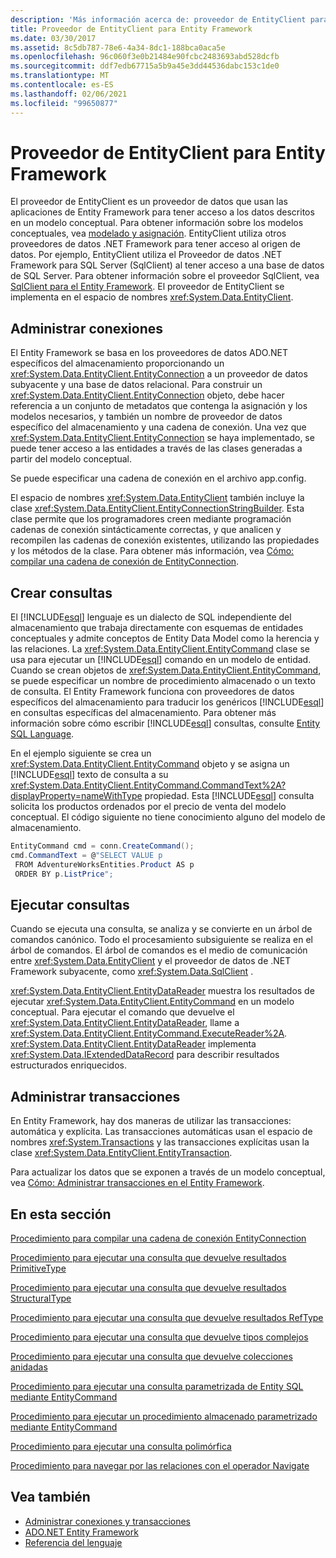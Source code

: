 ```yaml
---
description: 'Más información acerca de: proveedor de EntityClient para el Entity Framework'
title: Proveedor de EntityClient para Entity Framework
ms.date: 03/30/2017
ms.assetid: 8c5db787-78e6-4a34-8dc1-188bca0aca5e
ms.openlocfilehash: 96c060f3e0b21484e90fcbc2483693abd528dcfb
ms.sourcegitcommit: ddf7edb67715a5b9a45e3dd44536dabc153c1de0
ms.translationtype: MT
ms.contentlocale: es-ES
ms.lasthandoff: 02/06/2021
ms.locfileid: "99650877"
---
```

# <a name="entityclient-provider-for-the-entity-framework"></a>Proveedor de EntityClient para Entity Framework

El proveedor de EntityClient es un proveedor de datos que usan las aplicaciones de Entity Framework para tener acceso a los datos descritos en un modelo conceptual. Para obtener información sobre los modelos conceptuales, vea [modelado y asignación](modeling-and-mapping.md). EntityClient utiliza otros proveedores de datos .NET Framework para tener acceso al origen de datos. Por ejemplo, EntityClient utiliza el Proveedor de datos .NET Framework para SQL Server (SqlClient) al tener acceso a una base de datos de SQL Server. Para obtener información sobre el proveedor SqlClient, vea [SqlClient para el Entity Framework](sqlclient-for-the-entity-framework.md). El proveedor de EntityClient se implementa en el espacio de nombres <xref:System.Data.EntityClient>.  
  
## <a name="managing-connections"></a>Administrar conexiones  

 El Entity Framework se basa en los proveedores de datos ADO.NET específicos del almacenamiento proporcionando un <xref:System.Data.EntityClient.EntityConnection> a un proveedor de datos subyacente y una base de datos relacional. Para construir un <xref:System.Data.EntityClient.EntityConnection> objeto, debe hacer referencia a un conjunto de metadatos que contenga la asignación y los modelos necesarios, y también un nombre de proveedor de datos específico del almacenamiento y una cadena de conexión. Una vez que <xref:System.Data.EntityClient.EntityConnection> se haya implementado, se puede tener acceso a las entidades a través de las clases generadas a partir del modelo conceptual.  
  
 Se puede especificar una cadena de conexión en el archivo app.config.  
  
 El espacio de nombres <xref:System.Data.EntityClient> también incluye la clase <xref:System.Data.EntityClient.EntityConnectionStringBuilder>. Esta clase permite que los programadores creen mediante programación cadenas de conexión sintácticamente correctas, y que analicen y recompilen las cadenas de conexión existentes, utilizando las propiedades y los métodos de la clase. Para obtener más información, vea [Cómo: compilar una cadena de conexión de EntityConnection](how-to-build-an-entityconnection-connection-string.md).  
  
## <a name="creating-queries"></a>Crear consultas  

 El [!INCLUDE[esql](../../../../../includes/esql-md.md)] lenguaje es un dialecto de SQL independiente del almacenamiento que trabaja directamente con esquemas de entidades conceptuales y admite conceptos de Entity Data Model como la herencia y las relaciones. La <xref:System.Data.EntityClient.EntityCommand> clase se usa para ejecutar un [!INCLUDE[esql](../../../../../includes/esql-md.md)] comando en un modelo de entidad. Cuando se crean objetos de <xref:System.Data.EntityClient.EntityCommand>, se puede especificar un nombre de procedimiento almacenado o un texto de consulta. El Entity Framework funciona con proveedores de datos específicos del almacenamiento para traducir los genéricos [!INCLUDE[esql](../../../../../includes/esql-md.md)] en consultas específicas del almacenamiento. Para obtener más información sobre cómo escribir [!INCLUDE[esql](../../../../../includes/esql-md.md)] consultas, consulte [Entity SQL Language](./language-reference/entity-sql-language.md).  
  
 En el ejemplo siguiente se crea un <xref:System.Data.EntityClient.EntityCommand> objeto y se asigna un [!INCLUDE[esql](../../../../../includes/esql-md.md)] texto de consulta a su <xref:System.Data.EntityClient.EntityCommand.CommandText%2A?displayProperty=nameWithType> propiedad. Esta [!INCLUDE[esql](../../../../../includes/esql-md.md)] consulta solicita los productos ordenados por el precio de venta del modelo conceptual. El código siguiente no tiene conocimiento alguno del modelo de almacenamiento.  
  
 ```csharp
EntityCommand cmd = conn.CreateCommand();
cmd.CommandText = @"SELECT VALUE p
  FROM AdventureWorksEntities.Product AS p
  ORDER BY p.ListPrice";
```
  
## <a name="executing-queries"></a>Ejecutar consultas  

 Cuando se ejecuta una consulta, se analiza y se convierte en un árbol de comandos canónico. Todo el procesamiento subsiguiente se realiza en el árbol de comandos. El árbol de comandos es el medio de comunicación entre <xref:System.Data.EntityClient> y el proveedor de datos de .NET Framework subyacente, como <xref:System.Data.SqlClient> .  
  
 <xref:System.Data.EntityClient.EntityDataReader> muestra los resultados de ejecutar <xref:System.Data.EntityClient.EntityCommand> en un modelo conceptual. Para ejecutar el comando que devuelve el <xref:System.Data.EntityClient.EntityDataReader>, llame a <xref:System.Data.EntityClient.EntityCommand.ExecuteReader%2A>. <xref:System.Data.EntityClient.EntityDataReader> implementa <xref:System.Data.IExtendedDataRecord> para describir resultados estructurados enriquecidos.  
  
## <a name="managing-transactions"></a>Administrar transacciones  

 En Entity Framework, hay dos maneras de utilizar las transacciones: automática y explícita. Las transacciones automáticas usan el espacio de nombres <xref:System.Transactions> y las transacciones explícitas usan la clase <xref:System.Data.EntityClient.EntityTransaction>.  
  
 Para actualizar los datos que se exponen a través de un modelo conceptual, vea [Cómo: Administrar transacciones en el Entity Framework](/previous-versions/dotnet/netframework-4.0/bb738523(v=vs.100)).  
  
## <a name="in-this-section"></a>En esta sección  

 [Procedimiento para compilar una cadena de conexión EntityConnection](how-to-build-an-entityconnection-connection-string.md)  
  
 [Procedimiento para ejecutar una consulta que devuelve resultados PrimitiveType](how-to-execute-a-query-that-returns-primitivetype-results.md)  
  
 [Procedimiento para ejecutar una consulta que devuelve resultados StructuralType](how-to-execute-a-query-that-returns-structuraltype-results.md)  
  
 [Procedimiento para ejecutar una consulta que devuelve resultados RefType](how-to-execute-a-query-that-returns-reftype-results.md)  
  
 [Procedimiento para ejecutar una consulta que devuelve tipos complejos](how-to-execute-a-query-that-returns-complex-types.md)  
  
 [Procedimiento para ejecutar una consulta que devuelve colecciones anidadas](how-to-execute-a-query-that-returns-nested-collections.md)  
  
 [Procedimiento para ejecutar una consulta parametrizada de Entity SQL mediante EntityCommand](how-to-execute-a-parameterized-entity-sql-query-using-entitycommand.md)  
  
 [Procedimiento para ejecutar un procedimiento almacenado parametrizado mediante EntityCommand](how-to-execute-a-parameterized-stored-procedure-using-entitycommand.md)  
  
 [Procedimiento para ejecutar una consulta polimórfica](how-to-execute-a-polymorphic-query.md)  
  
 [Procedimiento para navegar por las relaciones con el operador Navigate](how-to-navigate-relationships-with-the-navigate-operator.md)  
  
## <a name="see-also"></a>Vea también

- [Administrar conexiones y transacciones](/previous-versions/dotnet/netframework-4.0/bb896325(v=vs.100))
- [ADO.NET Entity Framework](index.md)
- [Referencia del lenguaje](./language-reference/index.md)
